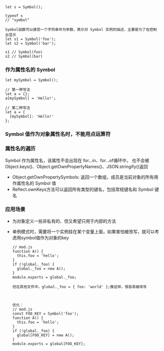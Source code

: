     let s = Symbol();

    typeof s
    // "symbol"

    Symbol函数可以接受一个字符串作为参数，表示对 Symbol 实例的描述，主要是为了在控制台显示
    let s1 = Symbol('foo');
    let s2 = Symbol('bar');

    s1 // Symbol(foo)
    s2 // Symbol(bar)
### 作为属性名的 Symbol
    let mySymbol = Symbol();

    // 第一种写法
    let a = {};
    a[mySymbol] = 'Hello!';

    // 第二种写法
    let a = {
      [mySymbol]: 'Hello!'
    };
### Symbol 值作为对象属性名时，不能用点运算符
### 属性名的遍历
Symbol 作为属性名，该属性不会出现在
for...in、for...of循环中，
也不会被Object.keys()、Object.getOwnPropertyNames()、JSON.stringify()返回

- Object.getOwnPropertySymbols: 返回一个数组，成员是当前对象的所有用作属性名的 Symbol 值
- Reflect.ownKeys方法可以返回所有类型的键名，包括常规键名和 Symbol 键名

### 应用场景
- 为对象定义一些非私有的、但又希望只用于内部的方法
- 单例模式时，需要将一个实例挂在某个变量上面，如果害怕被改写，就可以考虑用symbol值作为对象的key

      // mod.js
      function A() {
        this.foo = 'hello';
      }
      if (!global._foo) {
        global._foo = new A();
      }
      module.exports = global._foo;

      但在其他文件中，global._foo = { foo: 'world' };像这样，很容易被改写



      优化：
      // mod.js
      const FOO_KEY = Symbol('foo');
      function A() {
        this.foo = 'hello';
      }
      if (!global._foo) {
        global[FOO_KEY] = new A();
      }
      module.exports = global[FOO_KEY];